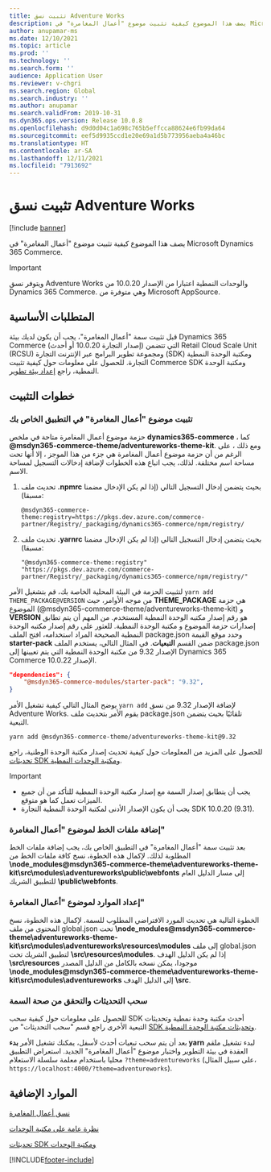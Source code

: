 ```yaml
---
title: تثبيت نسق Adventure Works
description: يصف هذا الموضوع كيفية تثبيت موضوع "أعمال المغامرة" في Microsoft Dynamics 365 Commerce.
author: anupamar-ms
ms.date: 12/10/2021
ms.topic: article
ms.prod: ''
ms.technology: ''
ms.search.form: ''
audience: Application User
ms.reviewer: v-chgri
ms.search.region: Global
ms.search.industry: ''
ms.author: anupamar
ms.search.validFrom: 2019-10-31
ms.dyn365.ops.version: Release 10.0.8
ms.openlocfilehash: d9d0d04c1a698c765b5effcca88624e6fb99da64
ms.sourcegitcommit: eef5d9935ccd1e20e69a1d5b773956aeba4a46bc
ms.translationtype: HT
ms.contentlocale: ar-SA
ms.lasthandoff: 12/11/2021
ms.locfileid: "7913692"
---
```

# <a name="install-the-adventure-works-theme"></a>تثبيت نسق Adventure Works

[!include [banner](includes/banner.md)]

يصف هذا الموضوع كيفية تثبيت موضوع "أعمال المغامرة" في Microsoft Dynamics 365 Commerce. 

> [!IMPORTANT]
> ويتوفر نسق Adventure Works والوحدات النمطية اعتبارا من الإصدار 10.0.20 من Dynamics 365 Commerce. وهي متوفرة من Microsoft AppSource.

## <a name="prerequisites"></a>المتطلبات الأساسية

قبل تثبيت سمة "أعمال المغامرة"، يجب أن يكون لديك بيئة Dynamics 365 Commerce (إصدار التجارة 10.0.20 أو أحدث) التي تتضمن Retail Cloud Scale Unit (RCSU) ومجموعة تطوير البرامج عبر الإنترنت التجارة (SDK) ومكتبة الوحدة النمطية التجارة. للحصول على معلومات حول كيفية تثبيت Commerce SDK ومكتبة الوحدة النمطية، راجع [‏‫إعداد بيئة تطوير‬](e-commerce-extensibility/setup-dev-environment.md). 

## <a name="installation-steps"></a>خطوات التثبيت

### <a name="install-the-adventure-works-theme-in-your-application"></a>تثبيت موضوع "أعمال المغامرة" في التطبيق الخاص بك

حزمة موضوع أعمال المغامرة متاحة في ملخص **dynamics365-commerce** ، كما **@msdyn365-commerce-theme/adventureworks-theme-kit**. ومع ذلك ، على الرغم من أن حزمة موضوع أعمال المغامرة هي جزء من هذا الموجز ، إلا أنها تحت مساحة اسم مختلفة. لذلك، يجب اتباع هذه الخطوات لإضافة إدخالات التسجيل لمساحة الاسم.

1. تحديث ملف **.npmrc** بحيث يتضمن إدخال التسجيل التالي (إذا لم يكن الإدخال مضمنا مسبقا):

    `@msdyn365-commerce-theme:registry=https://pkgs.dev.azure.com/commerce-partner/Registry/_packaging/dynamics365-commerce/npm/registry/`

1. تحديث ملف **.yarnrc** بحيث يتضمن إدخال التسجيل التالي (إذا لم يكن الإدخال مضمنا مسبقا):

    `"@msdyn365-commerce-theme:registry" "https://pkgs.dev.azure.com/commerce-partner/Registry/_packaging/dynamics365-commerce/npm/registry/"`  
    
لتثبيت الحزمة في البيئة المحلية الخاصة بك، قم بتشغيل الأمر `yarn add THEME_PACKAGE@VERSION` من موجه الأوامر، حيث **THEME_PACKAGE** هي حزمة الموضوع (@msdyn365-commerce-theme/adventureworks-theme-kit) و **VERSION** هو رقم إصدار مكتبه الوحدة النمطية المستخدم. من المهم أن يتم تطابق إصدارات حزمة الموضوع و مكتبة الوحدة النمطية. للعثور على رقم إصدار مكتبه الوحدة النمطية الصحيحة المراد استخدامه، افتح الملف package.json وحدد موقع القيمة **starter-pack** ضمن القسم **التبعيات**. في المثال التالي، يستخدم الملف package.json الإصدار 9.32 من مكتبة الوحدة النمطية التي يتم تعيينها إلى Dynamics 365 Commerce الإصدار 10.0.22.  

```json
"dependencies": {
    "@msdyn365-commerce-modules/starter-pack": "9.32",
}
```

يوضح المثال التالي كيفية تشغيل الأمر `yarn add` لإضافة الإصدار 9.32 من نسق Adventure Works‬. يقوم الأمر بتحديث ملف package.json تلقائيًا بحيث يتضمن التبعية.

`yarn add @msdyn365-commerce-theme/adventureworks-theme-kit@9.32`

للحصول على المزيد من المعلومات حول كيفية تحديث إصدار مكتبة الوحدة الوطنية، راجع [تحديثات SDK ومكتبة الوحدات النمطية](e-commerce-extensibility/sdk-updates.md). 

> [!IMPORTANT]
> - يجب أن يتطابق إصدار السمة مع إصدار مكتبة الوحدة النمطية للتأكد من أن جميع الميزات تعمل كما هو متوقع. 
> - يجب أن يكون الإصدار الأدنى لمكتبة الوحدة النمطية التجارة SDK 10.0.20 (9.31). 

### <a name="add-the-font-files-for-the-adventure-works-theme"></a>إضافة ملفات الخط لموضوع "أعمال المغامرة"

بعد تثبيت سمة "أعمال المغامرة" في التطبيق الخاص بك، يجب إضافة ملفات الخط المطلوبة لذلك. لإكمال هذه الخطوة، نسخ كافة ملفات الخط من **\node_modules@msdyn365-commerce-theme\adventureworks-theme-kit\src\modules\adventureworks\public\webfonts** إلى مسار الدليل العام للتطبيق الشريك **\public\webfonts**.

### <a name="set-up-the-resources-for-the-adventure-works-theme"></a>إعداد الموارد لموضوع "أعمال المغامرة"

الخطوة التالية هي تحديث المورد الافتراضي المطلوب للسمة. لإكمال هذه الخطوة، نسخ المحتوى من ملف global.json تحت **\node_modules@msdyn365-commerce-theme\adventureworks-theme-kit\src\modules\adventureworks\resources\modules** إلى ملف global.json لتطبيق الشريك تحت **\src\resources\modules**. إذا لم يكن الدليل الهدف **\src\resources** موجودا، يمكن نسخه بالكامل من الدليل المصدر **\node_modules@msdyn365-commerce-theme\adventureworks-theme-kit\src\modules\adventureworks** إلى الدليل الهدف **\src**.

### <a name="pull-updates-and-validate-the-theme"></a>سحب التحديثات والتحقق من صحة السمة

للحصول على معلومات حول كيفية سحب SDK أحدث مكتبة وحدة نمطية وتحديثات التبعية الأخرى راجع قسم "سحب التحديثات" من [SDK وتحديثات مكتبة الوحدة النمطية](e-commerce-extensibility/sdk-updates.md#pull-updates).

بعد أن يتم سحب تبعيات أحدث لأسفل، يمكنك تشغيل الأمر **بدء yarn** لبدء تشغيل ملقم العقدة في بيئة التطوير واختبار موضوع "أعمال المغامرة" الجديد. استعراض التطبيق محليا باستخدام معلمة سلسلة الاستعلام `?theme=adventureworks` (على سبيل المثال، `https://localhost:4000/?theme=adventureworks`).

## <a name="additional-resources"></a>الموارد الإضافية

[نسق أعمال المغامرة](adventure-works-theme.md)

[نظرة عامة على مكتبة الوحدات](starter-kit-overview.md)

[تحديثات SDK ومكتبة الوحدات](e-commerce-extensibility/sdk-updates.md)

[!INCLUDE[footer-include](../includes/footer-banner.md)]

